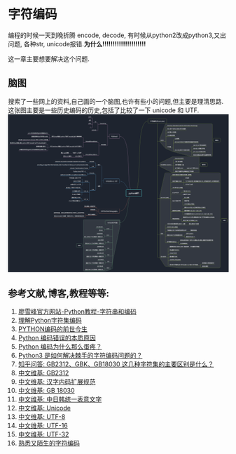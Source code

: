 # 字符编码

编程的时候一天到晚折腾 encode, decode, 有时候从python2改成python3,又出问题, 各种str, unicode报错.**为什么!!!!!!!!!!!!!!!!!!!!!**

这一章主要想要解决这个问题.

## 脑图
搜索了一些网上的资料,自己画的一个脑图,也许有些小的问题,但主要是理清思路.这张图主要是一些历史编码的历史,包括了比较了一下 unicode 和 UTF.
![编码](/assets/python_string.png)


## 参考文献,博客,教程等等:

1. [廖雪峰官方网站-Python教程-字符串和编码](https://www.liaoxuefeng.com/wiki/0014316089557264a6b348958f449949df42a6d3a2e542c000/001431664106267f12e9bef7ee14cf6a8776a479bdec9b9000)
2. [理解Python字符集编码](https://foofish.net/understanding-python-charset.html)
3. [PYTHON编码的前世今生](https://foofish.net/python-character-encode.html)
4. [Python 编码错误的本质原因](https://foofish.net/python-unicode-error.html)
5. [Python 编码为什么那么蛋疼？](https://foofish.net/why-python-encoding-is-tricky.html)
6. [Python3 是如何解决棘手的字符编码问题的？](https://foofish.net/how-python3-handle-charset-encoding.html)
7. [知乎问答: GB2312、GBK、GB18030 这几种字符集的主要区别是什么？](https://www.zhihu.com/question/19677619)
8. [中文维基: GB2312](https://zh.wikipedia.org/wiki/GB_2312)
9. [中文维基: 汉字内码扩展规范](https://zh.wikipedia.org/wiki/%E6%B1%89%E5%AD%97%E5%86%85%E7%A0%81%E6%89%A9%E5%B1%95%E8%A7%84%E8%8C%83)
10. [中文维基: GB 18030](https://zh.wikipedia.org/wiki/GB_18030)
11. [中文维基: 中日韩统一表意文字](https://zh.wikipedia.org/wiki/%E4%B8%AD%E6%97%A5%E9%9F%93%E7%B5%B1%E4%B8%80%E8%A1%A8%E6%84%8F%E6%96%87%E5%AD%97)
12. [中文维基: Unicode](https://zh.wikipedia.org/zh-hans/Unicode)
13. [中文维基: UTF-8](https://zh.wikipedia.org/zh-hans/UTF-8)
14. [中文维基: UTF-16](https://zh.wikipedia.org/wiki/UTF-16)
15. [中文维基: UTF-32](https://zh.wikipedia.org/zh-hans/UTF-32)
16. [熟悉又陌生的字符编码](http://funhacks.net/2016/11/25/character_encoding/)



